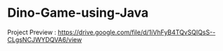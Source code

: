 # Dino-Game-using-Java

Project Preview : https://drive.google.com/file/d/1iVhFyB4TQvSQIQsS--CLgsNCJWYDQVA6/view
